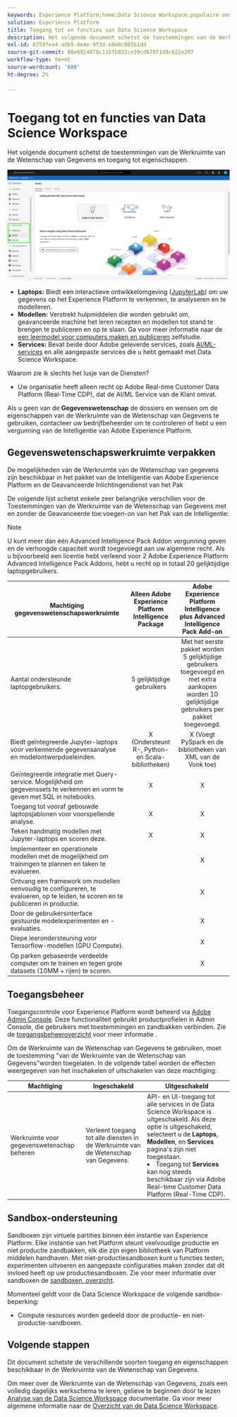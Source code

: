 ```yaml
---
keywords: Experience Platform;home;Data Science Workspace;populaire onderwerpen;toegangsbeheer;sandbox;inlichtingenpakket;dsw-functies;dsw-toegang;Adobe Experience Platform Intelligence;intelligence;aep-informatiepakket
solution: Experience Platform
title: Toegang tot en functies van Data Science Workspace
description: Het volgende document schetst de toestemmingen van de Werkruimte van de Wetenschap van Gegevens en toegang tot eigenschappen.
exl-id: 6759fea4-adb9-4e4e-9f3d-e0e8c885b1dd
source-git-commit: 86e6924078c115fb032ce39cd678f1d9c622e297
workflow-type: tm+mt
source-wordcount: '688'
ht-degree: 2%

---
```


# Toegang tot en functies van Data Science Workspace

Het volgende document schetst de toestemmingen van de Werkruimte van de Wetenschap van Gegevens en toegang tot eigenschappen.

![DSW-tabbladen](./images/access/platform-tabs.png)

- **Laptops:** Biedt een interactieve ontwikkelomgeving ([JupyterLab](./jupyterlab/overview.md)) om uw gegevens op het Experience Platform te verkennen, te analyseren en te modelleren.
- **Modellen:** Verstrekt hulpmiddelen die worden gebruikt om, geavanceerde machine het leren recepten en modellen tot stand te brengen te publiceren en op te slaan. Ga voor meer informatie naar de [een leermodel voor computers maken en publiceren](./models-recipes/create-publish-model.md) zelfstudie.
- **Services:** Bevat beide door Adobe geleverde services, zoals [AI/ML-services](../intelligent-services/home.md) en alle aangepaste services die u hebt gemaakt met Data Science Workspace.

Waarom zie ik slechts het lusje van de Diensten?

- Uw organisatie heeft alleen recht op Adobe Real-time Customer Data Platform (Real-Time CDP), dat de AI/ML Service van de Klant omvat.

Als u geen van de **Gegevenswetenschap** de dossiers en wensen om de eigenschappen van de Werkruimte van de Wetenschap van Gegevens te gebruiken, contacteer uw bedrijfbeheerder om te controleren of hebt u een vergunning van de Intelligentie van Adobe Experience Platform.

## Gegevenswetenschapswerkruimte verpakken

De mogelijkheden van de Werkruimte van de Wetenschap van gegevens zijn beschikbaar in het pakket van de Intelligentie van Adobe Experience Platform en de Geavanceerde Inlichtingendienst van het Pak

De volgende lijst schetst enkele zeer belangrijke verschillen voor de Toestemmingen van de Werkruimte van de Wetenschap van Gegevens met en zonder de Geavanceerde toe:voegen-on van het Pak van de Intelligentie:

>[!NOTE]
>
>U kunt meer dan één Advanced Intelligence Pack Addon vergunning geven en de verhoogde capaciteit wordt toegevoegd aan uw algemene recht. Als u bijvoorbeeld een licentie hebt verleend voor 2 Adobe Experience Platform Advanced Intelligence Pack Addons, hebt u recht op in totaal 20 gelijktijdige laptopgebruikers.

| Machtiging gegevenswetenschapswerkruimte | Alleen Adobe Experience Platform Intelligence Package | Adobe Experience Platform Intelligence plus Advanced Intelligence Pack Add-on |
| --- | :---: | :---: |
| Aantal ondersteunde laptopgebruikers. | 5 gelijktijdige gebruikers | Met het eerste pakket worden 5 gelijktijdige gebruikers toegevoegd en met extra aankopen worden 10 gelijktijdige gebruikers per pakket toegevoegd. |
| Biedt geïntegreerde Jupyter-laptops voor verkennende gegevensanalyse en modelontwerpdoeleinden. | X (Ondersteunt R-, Python- en Scala-bibliotheken) | X (Voegt PySpark en de bibliotheken van XML van de Vonk toe) |
| Geïntegreerde integratie met Query-service. Mogelijkheid om gegevenssets te verkennen en vorm te geven met SQL in notebooks. | X | X |
| Toegang tot vooraf gebouwde laptopsjablonen voor voorspellende analyse. | X | X |
| Teken handmatig modellen met Jupyter-laptops en scoren deze. | X | X |
| Implementeer en operationele modellen met de mogelijkheid om trainingen te plannen en taken te evalueren. |  | X |
| Ontvang een framework om modellen eenvoudig te configureren, te evalueren, op te leiden, te scoren en te publiceren in productie. |  | X |
| Door de gebruikersinterface gestuurde modelexperimenten en -evaluaties. |  | X |
| Diepe leerondersteuning voor Tensorflow-modellen (GPU Compute). |  | X |
| Op parken gebaseerde verdeelde computer om te trainen en tegen grote datasets (10MM + rijen) te scoren. |  | X |

## Toegangsbeheer

Toegangscontrole voor Experience Platform wordt beheerd via [Adobe Admin Console](https://adminconsole.adobe.com). Deze functionaliteit gebruikt productprofielen in Admin Console, die gebruikers met toestemmingen en zandbakken verbinden. Zie de [toegangsbeheeroverzicht](../access-control/home.md) voor meer informatie .

Om de Werkruimte van de Wetenschap van Gegevens te gebruiken, moet de toestemming &quot;van de Werkruimte van de Wetenschap van Gegevens&quot;worden toegelaten. In de volgende tabel worden de effecten weergegeven van het inschakelen of uitschakelen van deze machtiging:

| Machtiging | Ingeschakeld | Uitgeschakeld |
|---|---|---|
| Werkruimte voor gegevenswetenschap beheren | Verleent toegang tot alle diensten in de Werkruimte van de Wetenschap van Gegevens. | API- en UI-toegang tot alle services in de Data Science Workspace is uitgeschakeld. Als deze optie is uitgeschakeld, selecteert u de **Laptops**, **Modellen**, en **Services** pagina&#39;s zijn niet toegestaan. <li>Toegang tot **Services** kan nog steeds beschikbaar zijn via Adobe Real-time Customer Data Platform (Real-Time CDP).</li> |

## Sandbox-ondersteuning

Sandboxen zijn virtuele partities binnen één instantie van Experience Platform. Elke instantie van het Platform steunt veelvoudige productie en niet productie zandbakken, elk die zijn eigen bibliotheek van Platform middelen handhaven. Met niet-productiesandboxen kunt u functies testen, experimenten uitvoeren en aangepaste configuraties maken zonder dat dit invloed heeft op uw productiesandboxen. Zie voor meer informatie over sandboxen de [sandboxen, overzicht](../sandboxes/home.md).

Momenteel geldt voor de Data Science Workspace de volgende sandbox-beperking:

- Compute resources worden gedeeld door de productie- en niet-productie-sandboxen.

## Volgende stappen

Dit document schetste de verschillende soorten toegang en eigenschappen beschikbaar in de Werkruimte van de Wetenschap van Gegevens.

Om meer over de Werkruimte van de Wetenschap van Gegevens, zoals een volledig dagelijks werkschema te leren, gelieve te beginnen door te lezen [Analyse van de Data Science Workspace](./walkthrough.md) documentatie. Ga voor meer algemene informatie naar de [Overzicht van de Data Science Workspace](./home.md).
